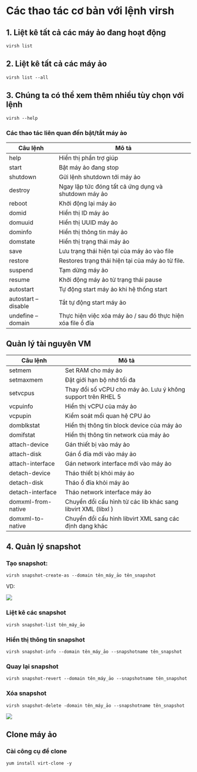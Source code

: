 # Các thao tác cơ bản với lệnh virsh


## **1. Liệt kê tất cả các máy ảo đang hoạt động**

`virsh list`

## **2. Liệt kê tất cả các máy ảo**

`virsh list --all`

## **3. Chúng ta có thể xem thêm nhiều tùy chọn với lệnh**

`virsh --help`

### Các thao tác liên quan đến bật/tắt máy ảo

| Câu lệnh | Mô tả |
|----------|-------|
|help|	Hiển thị phần trợ giúp
|start|	Bật máy ảo đang stop
|shutdown|	Gửi lệnh shutdown tới máy ảo
|destroy|	Ngay lập tức đóng tất cả ứng dụng và shutdown máy ảo
|reboot|	Khởi động lại máy ảo
|domid|	Hiển thị ID máy ảo
|domuuid|	Hiển thị UUID máy ảo
|dominfo|	Hiển thị thông tin máy ảo
|domstate|	Hiển thị trạng thái máy ảo
|save|	Lưu trạng thái hiện tại của máy ảo vào file
|restore|	Restores trạng thái hiện tại của máy ảo từ file.
suspend|	Tạm dừng máy ảo
resume|	Khởi động máy ảo từ trạng thái pause
autostart|	Tự động start máy ảo khi hệ thống start
autostart –disable|	Tắt tự động start máy ảo
undefine –domain|	Thực hiện việc xóa máy ảo / sau đó thực hiện xóa file ổ đĩa

## Quản lý tài nguyên VM

| Câu lệnh | Mô tả |
|----------|-------|
setmem|	Set RAM cho máy ảo
setmaxmem|	Đặt giới hạn bộ nhớ tối đa
setvcpus|	Thay đổi số vCPU cho máy ảo. Lưu ý không support trên RHEL 5
vcpuinfo|	Hiển thị vCPU của máy ảo
vcpupin|	Kiểm soát mối quan hệ CPU ảo
domblkstat|	Hiển thị thông tin block device của máy ảo
domifstat|	Hiển thị thông tin network của máy ảo
attach-device|	Gán thiết bị vào máy ảo
attach-disk	|Gán ổ đĩa mới vào máy ảo
attach-interface|	Gán network interface mới vào máy ảo
detach-device|	Tháo thiết bị khỏi máy ảo
detach-disk|	Tháo ổ đĩa khỏi máy ảo
detach-interface|	Tháo network interface máy ảo
domxml-from-native|	Chuyển đổi cấu hình từ các lib khác sang libvirt XML (libxl )
domxml-to-native|	Chuyển đổi cấu hình libvirt XML sang các định dạng khác

## 4.  Quản lý snapshot

### Tạo snapshot:

`virsh snapshot-create-as --domain tên_máy_ảo tên_snapshot`

VD: 

<img src=https://imgur.com/v9KhN70.jpg>

### Liệt kê các snapshot

`virsh snapshot-list tên_máy_ảo`

### Hiển thị thông tin snapshot

`virsh snapshot-info --domain tên_máy_ảo --snapshotname tên_snapshot `

### Quay lại snapshot

`virsh snapshot-revert --domain tên_máy_ảo --snapshotname tên_snapshot`

### Xóa snapshot

`virsh snapshot-delete -domain tên_máy_ảo --snapshotname tên_snapshot`

<img src=https://imgur.com/yc1fgj1.jpg>

## Clone máy ảo

### Cài công cụ để clone
`yum install virt-clone -y`

